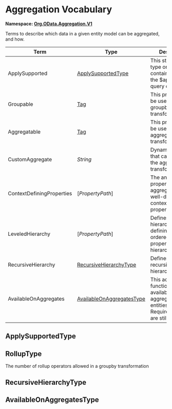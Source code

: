 # Aggregation Vocabulary
**Namespace: [Org.OData.Aggregation.V1](Org.OData.Aggregation.V1.xml)**

Terms to describe which data in a given entity model can be aggregated, and how.

Term|Type|Description
----|----|-----------
ApplySupported|[ApplySupportedType](#ApplySupportedType)|This structured type or entity container supports the $apply system query option
Groupable|[Tag](./Org.OData.Core.V1.md#Tag)|This property can be used in the groupby transformation
Aggregatable|[Tag](./Org.OData.Core.V1.md#Tag)|This property can be used in the aggregate transformation
CustomAggregate|*String*|Dynamic property that can be used in the aggregate transformation
ContextDefiningProperties|\[*PropertyPath*\]|The annotated property or custom aggregate is only well-defined in the context of these properties
LeveledHierarchy|\[*PropertyPath*\]|Defines a leveled hierarchy by defining an ordered list of properties in the hierarchy
RecursiveHierarchy|[RecursiveHierarchyType](#RecursiveHierarchyType)|Defines a recursive hierarchy.
AvailableOnAggregates|[AvailableOnAggregatesType](#AvailableOnAggregatesType)|This action or function is available on aggregated entities if the RequiredProperties are still defined

## <a name="ApplySupportedType"></a>ApplySupportedType


## <a name="RollupType"></a>RollupType
The number of rollup operators allowed in a groupby transformation

## <a name="RecursiveHierarchyType"></a>RecursiveHierarchyType


## <a name="AvailableOnAggregatesType"></a>AvailableOnAggregatesType

